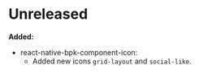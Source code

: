 # Unreleased

**Added:**

- react-native-bpk-component-icon:
  - Added new icons `grid-layout` and `social-like`.

